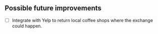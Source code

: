 ## Possible future improvements
- [ ] Integrate with Yelp to return local coffee shops where the exchange could happen.